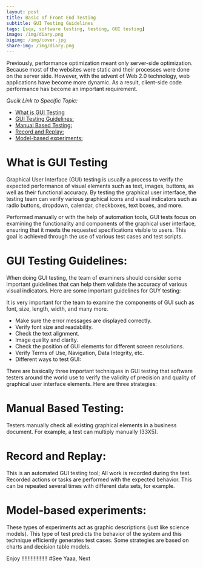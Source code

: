 ```yaml
---
layout: post
title: Basic of Front End Testing
subtitle: GUI Testing Guidelines 
tags: [sqa, software testing, testing, GUI testing]
image: /img/diary.png
bigimg: /img/cover.jpg
share-img: /img/diary.png
---
```


Previously, performance optimization meant only server-side optimization. Because most of the websites were static and their processes were done on the server side.
However, with the advent of Web 2.0 technology, web applications have become more dynamic. As a result, client-side code performance has become an important requirement.

_Qucik Link to Specific Topic:_
- [What is GUI Testing](#what-is-gui-testing)
- [GUI Testing Guidelines:](#gui-testing-guidelines)
- [Manual Based Testing:](#manual-based-testing)
- [Record and Replay:](#record-and-replay)
- [Model-based experiments:](#model-based-experiments)


# What is GUI Testing 
Graphical User Interface (GUI) testing is usually a process to verify the expected performance of visual elements such as text, images, buttons, as well as their functional accuracy.
By testing the graphical user interface, the testing team can verify various graphical icons and visual indicators such as radio buttons, dropdown, calendar, checkboxes, text boxes, and more.

Performed manually or with the help of automation tools, GUI tests focus on examining the functionality and components of the graphical user interface, ensuring that it meets the requested specifications visible to users. This goal is achieved through the use of various test cases and test scripts.

# GUI Testing Guidelines:
When doing GUI testing, the team of examiners should consider some important guidelines that can help them validate the accuracy of various visual indicators. Here are some important guidelines for GUY testing:

It is very important for the team to examine the components of GUI such as font, size, length, width, and many more.

- Make sure the error messages are displayed correctly.
- Verify font size and readability.
- Check the text alignment.
- Image quality and clarity.
- Check the position of GUI elements for different screen resolutions.
- Verify Terms of Use, Navigation, Data Integrity, etc.
- Different ways to test GUI:

There are basically three important techniques in GUI testing that software testers around the world use to verify the validity of precision and quality of graphical user interface elements. Here are three strategies:

# Manual Based Testing:

Testers manually check all existing graphical elements in a business document. For example, a test can multiply manually (33X5).

# Record and Replay:

This is an automated GUI testing tool; All work is recorded during the test. Recorded actions or tasks are performed with the expected behavior. This can be repeated several times with different data sets, for example.

# Model-based experiments:

These types of experiments act as graphic descriptions (just like science models). This type of test predicts the behavior of the system and this technique efficiently generates test cases. Some strategies are based on charts and decision table models.

Enjoy !!!!!!!!!!!!!!!!!
#See Yaaa, Next
